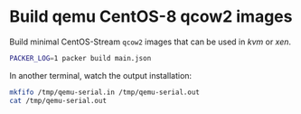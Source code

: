 # Build qemu CentOS-8 qcow2 images

Build minimal CentOS-Stream `qcow2` images that can be used in _kvm_ or _xen_.

```bash
PACKER_LOG=1 packer build main.json
```

In another terminal, watch the output installation:

```bash
mkfifo /tmp/qemu-serial.in /tmp/qemu-serial.out
cat /tmp/qemu-serial.out

```

